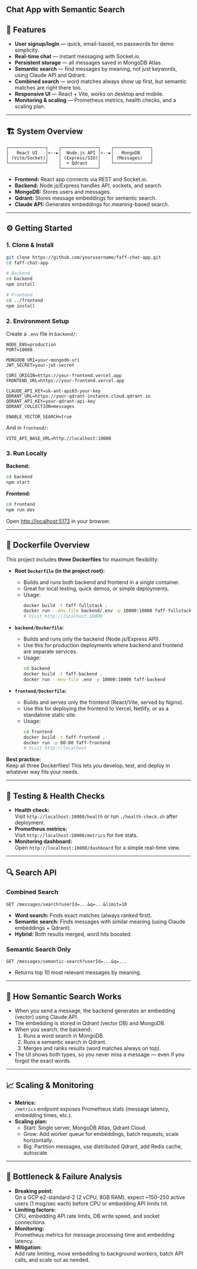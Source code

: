 Chat App with Semantic Search
---

## 🚀 Features

- **User signup/login** — quick, email-based, no passwords for demo simplicity.
- **Real-time chat** — instant messaging with Socket.io.
- **Persistent storage** — all messages saved in MongoDB Atlas.
- **Semantic search** — find messages by meaning, not just keywords, using Claude API and Qdrant.
- **Combined search** — word matches always show up first, but semantic matches are right there too.
- **Responsive UI** — React + Vite, works on desktop and mobile.
- **Monitoring & scaling** — Prometheus metrics, health checks, and a scaling plan.

---

## 🏗️ System Overview

```
┌──────────────┐    ┌──────────────┐    ┌──────────────┐
│   React UI   │<--►│  Node.js API │<--►│   MongoDB    │
│ (Vite/Socket)│    │ (Express/SIO)│    │ (Messages)   │
└──────────────┘    │  + Qdrant    │    └──────────────┘
                    └──────────────┘
```

- **Frontend:** React app connects via REST and Socket.io.
- **Backend:** Node.js/Express handles API, sockets, and search.
- **MongoDB:** Stores users and messages.
- **Qdrant:** Stores message embeddings for semantic search.
- **Claude API:** Generates embeddings for meaning-based search.

---

## ⚙️ Getting Started

### 1. Clone & Install

```bash
git clone https://github.com/yourusername/faff-chat-app.git
cd faff-chat-app

# Backend
cd backend
npm install

# Frontend
cd ../frontend
npm install
```

### 2. Environment Setup

Create a `.env` file in `backend/`:

```env
NODE_ENV=production
PORT=10000

MONGODB_URI=your-mongodb-uri
JWT_SECRET=your-jwt-secret

CORS_ORIGIN=https://your-frontend.vercel.app
FRONTEND_URL=https://your-frontend.vercel.app

CLAUDE_API_KEY=sk-ant-api03-your-key
QDRANT_URL=https://your-qdrant-instance.cloud.qdrant.io
QDRANT_API_KEY=your-qdrant-api-key
QDRANT_COLLECTION=messages

ENABLE_VECTOR_SEARCH=true
```

And in `frontend/`:

```env
VITE_API_BASE_URL=http://localhost:10000
```

### 3. Run Locally

**Backend:**

```bash
cd backend
npm start
```

**Frontend:**

```bash
cd frontend
npm run dev
```

Open [http://localhost:5173](http://localhost:5173) in your browser.

---

## 🐳 Dockerfile Overview

This project includes **three Dockerfiles** for maximum flexibility:

- **Root `Dockerfile` (in the project root):**
  - Builds and runs both backend and frontend in a single container.
  - Great for local testing, quick demos, or simple deployments.
  - Usage:
    ```bash
    docker build -t faff-fullstack .
    docker run --env-file backend/.env -p 10000:10000 faff-fullstack
    # Visit http://localhost:10000
    ```

- **`backend/Dockerfile`:**
  - Builds and runs only the backend (Node.js/Express API).
  - Use this for production deployments where backend and frontend are separate services.
  - Usage:
    ```bash
    cd backend
    docker build -t faff-backend .
    docker run --env-file .env -p 10000:10000 faff-backend
    ```

- **`frontend/Dockerfile`:**
  - Builds and serves only the frontend (React/Vite, served by Nginx).
  - Use this for deploying the frontend to Vercel, Netlify, or as a standalone static site.
  - Usage:
    ```bash
    cd frontend
    docker build -t faff-frontend .
    docker run -p 80:80 faff-frontend
    # Visit http://localhost
    ```

**Best practice:**  
Keep all three Dockerfiles! This lets you develop, test, and deploy in whatever way fits your needs.

---

## 🧪 Testing & Health Checks

- **Health check:**  
  Visit `http://localhost:10000/health` or run `./health-check.sh` after deployment.
- **Prometheus metrics:**  
  Visit `http://localhost:10000/metrics` for live stats.
- **Monitoring dashboard:**  
  Open `http://localhost:10000/dashboard` for a simple real-time view.

---

## 🔍 Search API

### Combined Search

```http
GET /messages/search?userId=...&q=...&limit=10
```

- **Word search:** Finds exact matches (always ranked first).
- **Semantic search:** Finds messages with similar meaning (using Claude embeddings + Qdrant).
- **Hybrid:** Both results merged, word hits boosted.

### Semantic Search Only

```http
GET /messages/semantic-search?userId=...&q=...
```

- Returns top 10 most relevant messages by meaning.

---

## 🧠 How Semantic Search Works

- When you send a message, the backend generates an embedding (vector) using Claude API.
- The embedding is stored in Qdrant (vector DB) and MongoDB.
- When you search, the backend:
  1. Runs a word search in MongoDB.
  2. Runs a semantic search in Qdrant.
  3. Merges and ranks results (word matches always on top).
- The UI shows both types, so you never miss a message — even if you forgot the exact words.

---

## 📈 Scaling & Monitoring

- **Metrics:**  
  `/metrics` endpoint exposes Prometheus stats (message latency, embedding times, etc.).
- **Scaling plan:**  
  - Start: Single server, MongoDB Atlas, Qdrant Cloud.
  - Grow: Add worker queue for embeddings, batch requests, scale horizontally.
  - Big: Partition messages, use distributed Qdrant, add Redis cache, autoscale.

---

## 📝 Bottleneck & Failure Analysis

- **Breaking point:**  
  On a GCP e2-standard-2 (2 vCPU, 8GB RAM), expect ~150–250 active users (1 msg/sec each) before CPU or embedding API limits hit.
- **Limiting factors:**  
  CPU, embedding API rate limits, DB write speed, and socket connections.
- **Monitoring:**  
  Prometheus metrics for message processing time and embedding latency.
- **Mitigation:**  
  Add rate limiting, move embedding to background workers, batch API calls, and scale out as needed.

